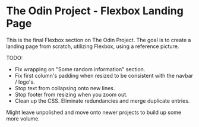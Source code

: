 # The Odin Project - Flexbox Landing Page
This is the final Flexbox section on The Odin Project. The goal is to create a landing page from scratch, utilizing Flexbox, using a reference picture.

TODO: 
- Fix wrapping on "Some random information" section.
- Fix first column's padding when resized to be consistent with the navbar / logo's.
- Stop text from collapsing onto new lines.
- Stop footer from resizing when you zoom out.
- Clean up the CSS. Eliminate redundancies and merge duplicate entries.

Might leave unpolished and move onto newer projects to build up some more volume. 
